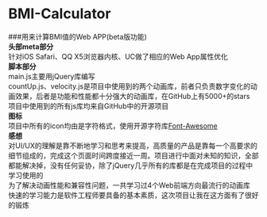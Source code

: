 # BMI-Calculator
###用来计算BMI值的Web APP(beta版功能)  
**头部meta部分**  
  针对iOS Safari、QQ X5浏览器内核、UC做了相应的Web App属性优化  
**脚本部分**  
  main.js主要用jQuery库编写    
  countUp.js、velocity.js是项目中使用到的两个动画库，前者只负责数字变化的动画效果，后者是功能和性能都十分强大的动画库，在GitHub上有5000+的stars   
项目中使用到的所有js库均来自GitHub中的开源项目  
**图标**  
  项目中所有的icon均由是字符格式，使用开源字符库[Font-Awesome](https://github.com/FortAwesome/Font-Awesome/)  
**感想**  
  对UI/UX的理解是靠不断地学习和思考来提高，高质量的产品是靠每一个高要求的细节组成的，完成这个页面时间跨度接近一周。项目进行中面对未知的知识，全部都能解决掉，没有任何妥协，除了jQuery几乎所有的库都是在完成项目的过程中学习使用的  
  为了解决动画性能和兼容性问题，一共学习过4个Web前端方向最流行的动画库  
  快速的学习能力是软件工程师要具备的基本素质，这次项目让我在这方面有了很好的锻炼